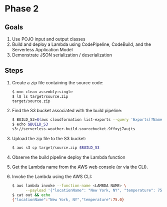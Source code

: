# Phase 2

## Goals

1. Use POJO input and output classes
1. Build and deploy a Lambda using CodePipeline, CodeBuild, and the Serverless Application Model
1. Demonstrate JSON serialization / deserialization

## Steps

1. Create a zip file containing the source code:
    ```bash
    $ mvn clean assembly:single
    $ l$ ls target/source.zip
    target/source.zip
    ```
1. Find the S3 bucket associated with the build pipeline:
    ```bash
    $ BUILD_S3=$(aws cloudformation list-exports --query 'Exports[?Name==`ServerlessWeatherSourceBucket`].Value' --output text)
    $ echo $BUILD_S3
    s3://serverless-weather-build-sourcebucket-9ffxyj7aujts
    ```

1. Upload the zip file to the S3 bucket:
    ```bash
    $ aws s3 cp target/source.zip $BUILD_S3
    ```

1. Observe the build pipeline deploy the Lambda function

1. Get the Lambda name from the AWS web console (or via the CLI).

1. Invoke the Lambda using the AWS CLI:
    ```bash
    $ aws lambda invoke --function-name <LAMBDA NAME> \
          --payload '{"locationName": "New York, NY", "temperature": 75.0}' out
    $ cat out && echo
    {"locationName":"New York, NY","temperature":75.0}
    ```